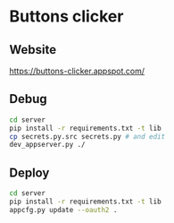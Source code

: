 # Buttons clicker

## Website
https://buttons-clicker.appspot.com/

## Debug

```bash
cd server
pip install -r requirements.txt -t lib
cp secrets.py.src secrets.py # and edit
dev_appserver.py ./
```

## Deploy

```bash
cd server
pip install -r requirements.txt -t lib
appcfg.py update --oauth2 .
```
